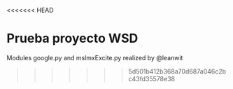 <<<<<<< HEAD
# Prueba proyecto WSD
Modules google.py and mslmxExcite.py realized by @leanwit
>>>>>>> 5d501b412b368a70d687a046c2bc43fd35578e38
